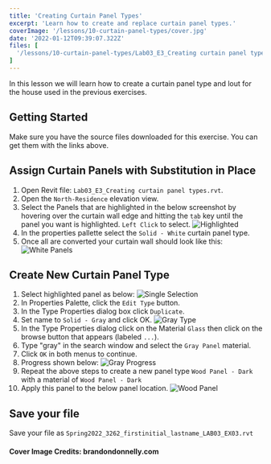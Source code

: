 ```yaml
---
title: 'Creating Curtain Panel Types'
excerpt: 'Learn how to create and replace curtain panel types.'
coverImage: '/lessons/10-curtain-panel-types/cover.jpg'
date: '2022-01-12T09:39:07.322Z'
files: [
  '/lessons/10-curtain-panel-types/Lab03_E3_Creating curtain panel types.rvt'
]
---
```


In this lesson we will learn how to create a curtain panel type and lout for the house used in the previous exercises.

## Getting Started

Make sure you have the source files downloaded for this exercise. You can get them with the links above.

## Assign Curtain Panels with Substitution in Place

1. Open Revit file: ``Lab03_E3_Creating curtain panel types.rvt``.
2. Open the ``North-Residence`` elevation view.
3. Select the Panels that are highlighted in the below screenshot by hovering over the curtain wall edge and hitting the ``tab`` key until the panel you want is highlighted. ``Left Click`` to select.
![Highlighted](/lessons/10-curtain-panel-types/highlighted.png)
4. In the properties pallette select the ``Solid - White`` curtain panel type.
5. Once all are converted your curtain wall should look like this:
![White Panels](/lessons/10-curtain-panel-types/with-white.png)

## Create New Curtain Panel Type

1. Select highlighted panel as below:
![Single Selection](/lessons/10-curtain-panel-types/single-select.png)
2. In Properties Palette, click the ``Edit Type`` button.
3. In the Type Properties dialog box click ``Duplicate``.
4. Set name to ``Solid - Gray`` and click OK.
![Gray Type](/lessons/10-curtain-panel-types/gray-type.png)
5. In the Type Properties dialog click on the Material ``Glass`` then click on the browse button that appears (labeled ``...``).
6. Type "gray" in the search window and select the ``Gray Panel`` material.
7. Click ``OK`` in both menus to continue.
8. Progress shown below:
![Gray Progress](/lessons/10-curtain-panel-types/progress-gray.png)
9. Repeat the above steps to create a new panel type ``Wood Panel - Dark`` with a material of ``Wood Panel - Dark``
10. Apply this panel to the below panel location.
![Wood Panel](/lessons/10-curtain-panel-types/wood-panel.png)

## Save your file

Save your file as ``Spring2022_3262_firstinitial_lastname_LAB03_EX03.rvt``

#### Cover Image Credits: brandondonnelly.com